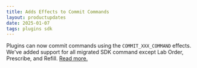 ```yaml
---
title: Adds Effects to Commit Commands
layout: productupdates
date: 2025-01-07
tags: plugins sdk
---
```

Plugins can now commit commands using the `COMMIT_XXX_COMMAND` effects. We've added support for all migrated SDK command except Lab Order, Prescribe, and Refill. [Read more.](/sdk/effects)

